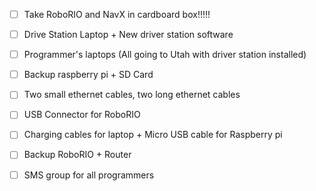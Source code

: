 - [ ] Take RoboRIO and NavX in cardboard box!!!!!

- [ ] Drive Station Laptop + New driver station software
- [ ] Programmer's laptops (All going to Utah with driver station installed)
- [ ] Backup raspberry pi + SD Card
- [ ] Two small ethernet cables, two long ethernet cables
- [ ] USB Connector for RoboRIO
- [ ] Charging cables for laptop + Micro USB cable for Raspberry pi
- [ ] Backup RoboRIO + Router
- [ ] SMS group for all programmers
